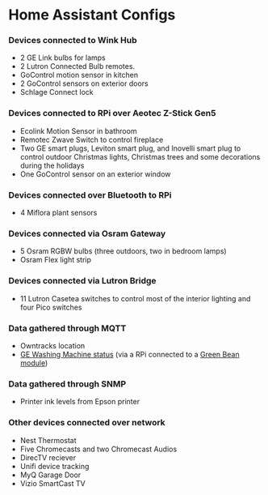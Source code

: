 # Home Assistant Configs

### Devices connected to Wink Hub

 * 2 GE Link bulbs for lamps
 * 2 Lutron Connected Bulb remotes. 
 * GoControl motion sensor in kitchen
 * 2 GoControl sensors on exterior doors
 * Schlage Connect lock

### Devices connected to RPi over Aeotec Z-Stick Gen5

 * Ecolink Motion Sensor in bathroom
 * Remotec Zwave Switch to control fireplace
 * Two GE smart plugs, Leviton smart plug, and Inovelli smart plug to control outdoor Christmas lights, Christmas trees and some decorations during the holidays
 * One GoControl sensor on an exterior window

### Devices connected over Bluetooth to RPi

 * 4 Miflora plant sensors

### Devices connected via Osram Gateway

 * 5 Osram RGBW bulbs (three outdoors, two in bedroom lamps)
 * Osram Flex light strip

### Devices connected via Lutron Bridge
 * 11 Lutron Casetea switches to control most of the interior lighting and four Pico switches 

### Data gathered through MQTT

 * Owntracks location
 * [GE Washing Machine status](https://github.com/cbulock/Washing-Machine-Automation) (via a RPi connected to a [Green Bean module](http://market.firstbuild.com/products/greenbean))

### Data gathered through SNMP

 * Printer ink levels from Epson printer

### Other devices connected over network

 * Nest Thermostat
 * Five Chromecasts and two Chromecast Audios
 * DirecTV reciever
 * Unifi device tracking
 * MyQ Garage Door
 * Vizio SmartCast TV
